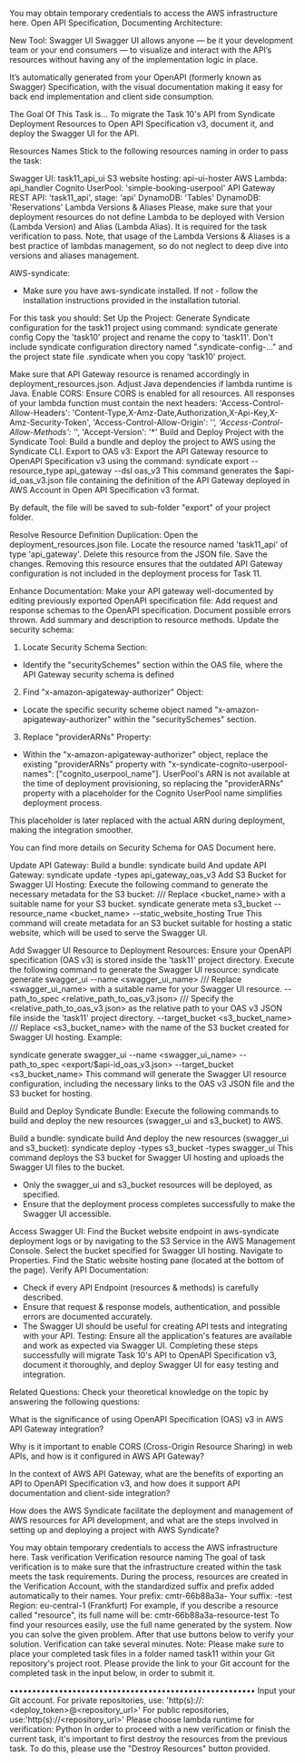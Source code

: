 
You may obtain temporary credentials to access the AWS infrastructure here.
Open API Specification, Documenting
Architecture:

New Tool: Swagger UI
Swagger UI allows anyone — be it your development team or your end consumers — to visualize and interact with the API’s resources without having any of the implementation logic in place.

It’s automatically generated from your OpenAPI (formerly known as Swagger) Specification, with the visual documentation making it easy for back end implementation and client side consumption.


The Goal Of This Task is...
To migrate the Task 10's API from Syndicate Deployment Resources to Open API Specification v3, document it, and deploy the Swagger UI for the API.

Resources Names
Stick to the following resources naming in order to pass the task:

Swagger UI: task11_api_ui
S3 website hosting: api-ui-hoster
AWS Lambda: api_handler
Cognito UserPool: 'simple-booking-userpool'
API Gateway REST API: 'task11_api', stage: 'api'
DynamoDB: 'Tables'
DynamoDB: 'Reservations'
Lambda Versions & Aliases
Please, make sure that your deployment resources do not define Lambda to be deployed with Version (Lambda Version) and Alias (Lambda Alias). It is required for the task verification to pass. Note, that usage of the Lambda Versions & Aliases is a best practice of lambdas management, so do not neglect to deep dive into versions and aliases management.

AWS-syndicate:
- Make sure you have aws-syndicate installed. If not - follow the installation instructions provided in the installation tutorial.

For this task you should:
Set Up the Project:
Generate Syndicate configuration for the task11 project using command:
   syndicate generate config
Copy the 'task10' project and rename the copy to 'task11'.
Don't include syndicate configuration directory named ".syndicate-config-..." and the project state file .syndicate when you copy 'task10' project.

Make sure that API Gateway resource is renamed accordingly in deployment_resources.json.
Adjust Java dependencies if lambda runtime is Java.
Enable CORS:
Ensure CORS is enabled for all resources.
All responses of your lambda function must contain the next headers:
    'Access-Control-Allow-Headers': 'Content-Type,X-Amz-Date,Authorization,X-Api-Key,X-Amz-Security-Token',
    'Access-Control-Allow-Origin': '*',
    'Access-Control-Allow-Methods': '*',
    'Accept-Version': '*'
Build and Deploy Project with the Syndicate Tool:
Build a bundle and deploy the project to AWS using the Syndicate CLI.
Export to OAS v3:
Export the API Gateway resource to OpenAPI Specification v3 using the command:
   syndicate export --resource_type api_gateway --dsl oas_v3
This command generates the $api-id_oas_v3.json file containing the definition of the API Gateway deployed in AWS Account in Open API Specification v3 format.

By default, the file will be saved to sub-folder "export" of your project folder.

Resolve Resource Definition Duplication:
Open the deployment_resources.json file.
Locate the resource named 'task11_api' of type 'api_gateway'.
Delete this resource from the JSON file.
Save the changes.
Removing this resource ensures that the outdated API Gateway configuration is not included in the deployment process for Task 11.

Enhance Documentation:
Make your API gateway well-documented by editing previously exported OpenAPI specification file:
Add request and response schemas to the OpenAPI specification.
Document possible errors thrown.
Add summary and description to resource methods.
Update the security schema:
1) Locate Security Schema Section:
- Identify the "securitySchemes" section within the OAS file, where the API Gateway security schema is defined
2) Find "x-amazon-apigateway-authorizer" Object:
- Locate the specific security scheme object named "x-amazon-apigateway-authorizer" within the "securitySchemes" section.
3) Replace "providerARNs" Property:
- Within the "x-amazon-apigateway-authorizer" object, replace the existing "providerARNs" property with "x-syndicate-cognito-userpool-names": ["cognito_userpool_name"].
UserPool's ARN is not available at the time of deployment provisioning, so replacing the "providerARNs" property with a placeholder for the Cognito UserPool name simplifies deployment process.

This placeholder is later replaced with the actual ARN during deployment, making the integration smoother.

You can find more details on Security Schema for OAS Document here.

Update API Gateway:
Build a bundle:
    syndicate build
And update API Gateway:
    syndicate update -types api_gateway_oas_v3
Add S3 Bucket for Swagger UI Hosting:
Execute the following command to generate the necessary metadata for the S3 bucket:
   /// Replace <bucket_name> with a suitable name for your S3 bucket.
   syndicate generate meta s3_bucket --resource_name <bucket_name> --static_website_hosting True
This command will create metadata for an S3 bucket suitable for hosting a static website, which will be used to serve the Swagger UI.

Add Swagger UI Resource to Deployment Resources:
Ensure your OpenAPI specification (OAS v3) is stored inside the 'task11' project directory.
Execute the following command to generate the Swagger UI resource:
    syndicate generate swagger_ui 
        --name <swagger_ui_name> /// Replace <swagger_ui_name> with a suitable name for your Swagger UI resource.
        --path_to_spec <relative_path_to_oas_v3.json> /// Specify the <relative_path_to_oas_v3.json> as the relative path to your OAS v3 JSON file inside the 'task11' project directory.
        --target_bucket <s3_bucket_name> /// Replace <s3_bucket_name> with the name of the S3 bucket created for Swagger UI hosting.
Example:

syndicate generate swagger_ui 
    --name <swagger_ui_name> 
    --path_to_spec <export/$api-id_oas_v3.json> 
    --target_bucket <s3_bucket_name>
This command will generate the Swagger UI resource configuration, including the necessary links to the OAS v3 JSON file and the S3 bucket for hosting.

Build and Deploy Syndicate Bundle:
Execute the following commands to build and deploy the new resources (swagger_ui and s3_bucket) to AWS.

Build a bundle:
    syndicate build
And deploy the new resources (swagger_ui and s3_bucket):
   syndicate deploy -types s3_bucket -types swagger_ui
This command deploys the S3 bucket for Swagger UI hosting and uploads the Swagger UI files to the bucket.
- Only the swagger_ui and s3_bucket resources will be deployed, as specified.
- Ensure that the deployment process completes successfully to make the Swagger UI accessible.

Access Swagger UI:
Find the Bucket website endpoint in aws-syndicate deployment logs or by navigating to the S3 Service in the AWS Management Console.
Select the bucket specified for Swagger UI hosting.
Navigate to Properties.
Find the Static website hosting pane (located at the bottom of the page).
Verify API Documentation:
- Check if every API Endpoint (resources & methods) is carefully described.
- Ensure that request & response models, authentication, and possible errors are documented accurately.
- The Swagger UI should be useful for creating API tests and integrating with your API.
Testing:
Ensure all the application's features are available and work as expected via Swagger UI.
Completing these steps successfully will migrate Task 10's API to OpenAPI Specification v3, document it thoroughly, and deploy Swagger UI for easy testing and integration.

Related Questions:
Check your theoretical knowledge on the topic by answering the following questions:

What is the significance of using OpenAPI Specification (OAS) v3 in AWS API Gateway integration?

Why is it important to enable CORS (Cross-Origin Resource Sharing) in web APIs, and how is it configured in AWS API Gateway?

In the context of AWS API Gateway, what are the benefits of exporting an API to OpenAPI Specification v3, and how does it support API documentation and client-side integration?

How does the AWS Syndicate facilitate the deployment and management of AWS resources for API development, and what are the steps involved in setting up and deploying a project with AWS Syndicate?


You may obtain temporary credentials to access the AWS infrastructure here.
Task verification
Verification resource naming
The goal of task verification is to make sure that the infrastructure created within the task meets the task requirements.
During the process, resources are created in the Verification Account, with the standardized suffix and prefix added automatically to their names.
Your prefix: cmtr-66b88a3a-
Your suffix: -test
Region: eu-central-1 (Frankfurt)
For example, if you describe a resource called "resource", its full name will be: cmtr-66b88a3a-resource-test
To find your resources easily, use the full name generated by the system.
Now you can solve the given problem. After that use buttons below to verify your solution. Verification can take several minutes.
Note: Please make sure to place your completed task files in a folder named task11 within your Git repository's project root. Please provide the link to your Git account for the completed task in the input below, in order to submit it.

•••••••••••••••••••••••••••••••••••••••••••••••••••••••
Input your Git account. For private repositories, use: 'http(s)://<username>:<deploy_token>@<repository_url>'
For public repositories, use:'http(s)://<repository_url>'
Please choose lambda runtime for verification:
Python
In order to proceed with a new verification or finish the current task, it's important to first destroy the resources from the previous task. To do this, please use the "Destroy Resources" button provided.